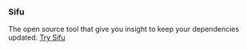 ### Sifu

The open source tool that give you insight to keep your dependencies updated. [Try Sifu](https://sifuapp.vercel.app/dependencies/react?source=18.3.0&target=18.3.1)
